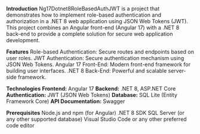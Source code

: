 **Introduction**
Ng17Dotnet8RoleBasedAuthJWT is a project that demonstrates how to implement role-based authentication and authorization in a .NET 8 web application using JSON Web Tokens (JWT). This project combines an Angular front-end (Angular 17) with a .NET 8 back-end to provide a complete solution for secure web application development.

**Features**
Role-based Authentication: Secure routes and endpoints based on user roles.
JWT Authentication: Secure authentication mechanism using JSON Web Tokens.
Angular 17 Front-End: Modern front-end framework for building user interfaces.
.NET 8 Back-End: Powerful and scalable server-side framework.

**Technologies**
**Frontend:** Angular 17
**Backend:** .NET 8, ASP.NET Core
**Authentication:** JWT (JSON Web Tokens)
**Database:** SQL Lite (Entity Framework Core)
**API Documentation:** Swagger

**Prerequisites**
Node.js and npm (for Angular)
.NET 8 SDK
SQL Server (or any other supported database)
Visual Studio Code or any other preferred code editor
